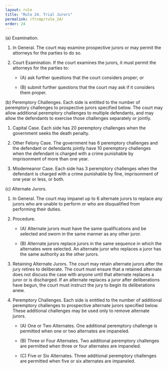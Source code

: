 ```yaml
---
layout: rule
title: "Rule 24. Trial Jurors"
permalink: /frcmp/rule_24/
order: 24
---
```


(a) Examination.


1. In General. The court may examine prospective jurors or may permit the attorneys for the parties to do so.


2. Court Examination. If the court examines the jurors, it must permit the attorneys for the parties to:


    - (A) ask further questions that the court considers proper; or


    - (B) submit further questions that the court may ask if it considers them proper.


(b) Peremptory Challenges. Each side is entitled to the number of peremptory challenges to prospective jurors specified below. The court may allow additional peremptory challenges to multiple defendants, and may allow the defendants to exercise those challenges separately or jointly.


1. Capital Case. Each side has 20 peremptory challenges when the government seeks the death penalty.


2. Other Felony Case. The government has 6 peremptory challenges and the defendant or defendants jointly have 10 peremptory challenges when the defendant is charged with a crime punishable by imprisonment of more than one year.


3. Misdemeanor Case. Each side has 3 peremptory challenges when the defendant is charged with a crime punishable by fine, imprisonment of one year or less, or both.


(c) Alternate Jurors.


1. In General. The court may impanel up to 6 alternate jurors to replace any jurors who are unable to perform or who are disqualified from performing their duties.


2. Procedure.


    - (A) Alternate jurors must have the same qualifications and be selected and sworn in the same manner as any other juror.


    - (B) Alternate jurors replace jurors in the same sequence in which the alternates were selected. An alternate juror who replaces a juror has the same authority as the other jurors.


3. Retaining Alternate Jurors. The court may retain alternate jurors after the jury retires to deliberate. The court must ensure that a retained alternate does not discuss the case with anyone until that alternate replaces a juror or is discharged. If an alternate replaces a juror after deliberations have begun, the court must instruct the jury to begin its deliberations anew.


4. Peremptory Challenges. Each side is entitled to the number of additional peremptory challenges to prospective alternate jurors specified below. These additional challenges may be used only to remove alternate jurors.


    - (A) One or Two Alternates. One additional peremptory challenge is permitted when one or two alternates are impaneled.


    - (B) Three or Four Alternates. Two additional peremptory challenges are permitted when three or four alternates are impaneled.


    - (C) Five or Six Alternates. Three additional peremptory challenges are permitted when five or six alternates are impaneled.
